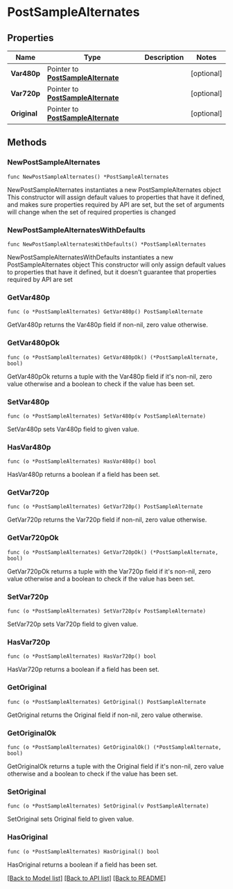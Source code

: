 # PostSampleAlternates

## Properties

Name | Type | Description | Notes
------------ | ------------- | ------------- | -------------
**Var480p** | Pointer to [**PostSampleAlternate**](PostSampleAlternate.md) |  | [optional] 
**Var720p** | Pointer to [**PostSampleAlternate**](PostSampleAlternate.md) |  | [optional] 
**Original** | Pointer to [**PostSampleAlternate**](PostSampleAlternate.md) |  | [optional] 

## Methods

### NewPostSampleAlternates

`func NewPostSampleAlternates() *PostSampleAlternates`

NewPostSampleAlternates instantiates a new PostSampleAlternates object
This constructor will assign default values to properties that have it defined,
and makes sure properties required by API are set, but the set of arguments
will change when the set of required properties is changed

### NewPostSampleAlternatesWithDefaults

`func NewPostSampleAlternatesWithDefaults() *PostSampleAlternates`

NewPostSampleAlternatesWithDefaults instantiates a new PostSampleAlternates object
This constructor will only assign default values to properties that have it defined,
but it doesn't guarantee that properties required by API are set

### GetVar480p

`func (o *PostSampleAlternates) GetVar480p() PostSampleAlternate`

GetVar480p returns the Var480p field if non-nil, zero value otherwise.

### GetVar480pOk

`func (o *PostSampleAlternates) GetVar480pOk() (*PostSampleAlternate, bool)`

GetVar480pOk returns a tuple with the Var480p field if it's non-nil, zero value otherwise
and a boolean to check if the value has been set.

### SetVar480p

`func (o *PostSampleAlternates) SetVar480p(v PostSampleAlternate)`

SetVar480p sets Var480p field to given value.

### HasVar480p

`func (o *PostSampleAlternates) HasVar480p() bool`

HasVar480p returns a boolean if a field has been set.

### GetVar720p

`func (o *PostSampleAlternates) GetVar720p() PostSampleAlternate`

GetVar720p returns the Var720p field if non-nil, zero value otherwise.

### GetVar720pOk

`func (o *PostSampleAlternates) GetVar720pOk() (*PostSampleAlternate, bool)`

GetVar720pOk returns a tuple with the Var720p field if it's non-nil, zero value otherwise
and a boolean to check if the value has been set.

### SetVar720p

`func (o *PostSampleAlternates) SetVar720p(v PostSampleAlternate)`

SetVar720p sets Var720p field to given value.

### HasVar720p

`func (o *PostSampleAlternates) HasVar720p() bool`

HasVar720p returns a boolean if a field has been set.

### GetOriginal

`func (o *PostSampleAlternates) GetOriginal() PostSampleAlternate`

GetOriginal returns the Original field if non-nil, zero value otherwise.

### GetOriginalOk

`func (o *PostSampleAlternates) GetOriginalOk() (*PostSampleAlternate, bool)`

GetOriginalOk returns a tuple with the Original field if it's non-nil, zero value otherwise
and a boolean to check if the value has been set.

### SetOriginal

`func (o *PostSampleAlternates) SetOriginal(v PostSampleAlternate)`

SetOriginal sets Original field to given value.

### HasOriginal

`func (o *PostSampleAlternates) HasOriginal() bool`

HasOriginal returns a boolean if a field has been set.


[[Back to Model list]](../README.md#documentation-for-models) [[Back to API list]](../README.md#documentation-for-api-endpoints) [[Back to README]](../README.md)


